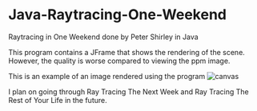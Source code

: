 # Java-Raytracing-One-Weekend
Raytracing in One Weekend done by Peter Shirley in Java

This program contains a JFrame that shows the rendering of the scene. However, the quality is worse compared to viewing the ppm image.

This is an example of an image rendered using the program
![canvas](https://user-images.githubusercontent.com/62030812/117563122-cb16e380-b071-11eb-859e-2a5cdc65abcc.png)

I plan on going through Ray Tracing The Next Week and Ray Tracing The Rest of Your Life in the future.
